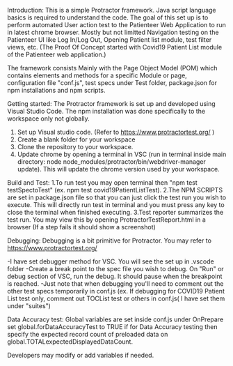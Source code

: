 Introduction:
This is a simple Protractor framework. Java script language basics is required to understand the code.
The goal of this set up is to perform automated User action test to the Patienteer Web Application to run in latest chrome browser.
Mostly but not limitted Navigation testing on the Patienteer UI like Log In/Log Out, Opening Patient list module, test filter views, etc.
(The Proof Of Concept started with Covid19 Patient List module of the Patienteer web application.)

The framework consists Mainly with the Page Object Model (POM) which contains elements and methods for a specific Module or page, configuration file "conf.js", test specs under Test folder, package.json for npm installations and npm scripts.

Getting started:
The Protractor framework is set up and developed using Visual Studio Code. The npm installation was done specifically to the workspace only not globally.

1. Set up Visual studio code. (Refer to https://www.protractortest.org/ )
2. Create a blank folder for your workspace
3. Clone the repository to your workspace.
4. Update chrome by opening a terminal in VSC (run in terminal inside main directory: node node_modules/protractor/bin/webdriver-manager update). This will update the chrome version used by your workspace.

Build and Test:
1.To run test you may open terminal then "npm test testSpectoTest" (ex. npm test covid19PatientListTest). 
2.The NPM SCRIPTS are set in package.json file so that you can just click the test run you wish to execute. This will directly run test in terminal and you must press any key to close the terminal when finished executing.
3.Test reporter summarizes the test run. You may view this by opening ProtractorTestReport.html in a browser (If a step fails it should show a screenshot)

Debugging:
Debugging is a bit primitive for Protractor. You may refer to https://www.protractortest.org/ 

-I have set debugger method for VSC. You will see the set up in .vscode folder
-Create a break point to the spec file you wish to debug. On "Run" or debug section of VSC, run the debug. It should pause when the breakpoint is reached.
-Just note that when debugging you'll need to comment out the other test specs temporarily in conf.js (ex. If debugging for COVID19 Patient List test only, comment out TOCList test or others in conf.js( I have set them under "suites")

Data Accuracy test:
Global variables are set inside conf.js under OnPrepare
set global.forDataAccuracyTest to TRUE if for Data Accuracy testing then specify the expected record count 
of preloaded data on global.TOTALexpectedDisplayedDataCount.

Developers may modify or add variables if needed.

